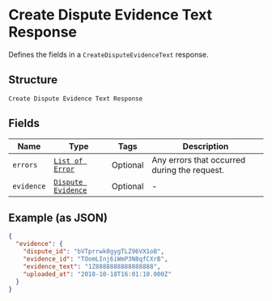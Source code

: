 
# Create Dispute Evidence Text Response

Defines the fields in a `CreateDisputeEvidenceText` response.

## Structure

`Create Dispute Evidence Text Response`

## Fields

| Name | Type | Tags | Description |
|  --- | --- | --- | --- |
| `errors` | [`List of Error`](/doc/models/error.md) | Optional | Any errors that occurred during the request. |
| `evidence` | [`Dispute Evidence`](/doc/models/dispute-evidence.md) | Optional | - |

## Example (as JSON)

```json
{
  "evidence": {
    "dispute_id": "bVTprrwk0gygTLZ96VX1oB",
    "evidence_id": "TOomLInj6iWmP3N8qfCXrB",
    "evidence_text": "1Z8888888888888888",
    "uploaded_at": "2018-10-18T16:01:10.000Z"
  }
}
```

